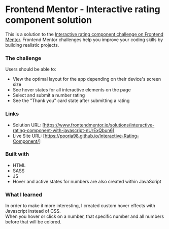 # Frontend Mentor - Interactive rating component solution

This is a solution to the [Interactive rating component challenge on Frontend Mentor](https://www.frontendmentor.io/challenges/interactive-rating-component-koxpeBUmI). Frontend Mentor challenges help you improve your coding skills by building realistic projects. 

### The challenge

Users should be able to:

- View the optimal layout for the app depending on their device's screen size
- See hover states for all interactive elements on the page
- Select and submit a number rating
- See the "Thank you" card state after submitting a rating

### Links

- Solution URL: [https://www.frontendmentor.io/solutions/interactive-rating-component-with-javascript-nUrExQbun6]
- Live Site URL: [https://pooria98.github.io/Interactive-Rating-Component/]

### Built with

- HTML
- SASS
- JS
- Hover and active states for numbers are also created within JavaScript

### What I learned

In order to make it more interesting, I created custom hover effects with Javascript instead of CSS.  
When you hover or click on a number, that specific number and all numbers before that will be colored.